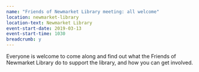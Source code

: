 ```yaml
---
name: "Friends of Newmarket Library meeting: all welcome"
location: newmarket-library
location-text: Newmarket Library
event-start-date: 2019-03-13
event-start-time: 1030
breadcrumb: y
---
```


Everyone is welcome to come along and find out what the Friends of Newmarket Library do to support the library, and how you can get involved.
